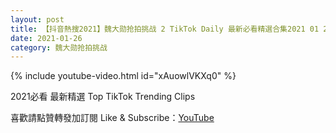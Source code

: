 ```yaml
---
layout: post
title: 【抖音熱搜2021】魏大勋抢拍挑战 2 TikTok Daily 最新必看精選合集2021 01 26
date: 2021-01-26
category: 魏大勋抢拍挑战
---
```


{% include youtube-video.html id="xAuowlVKXq0" %}

2021必看 最新精選 Top TikTok Trending Clips

喜歡請點贊轉發加訂閱 Like & Subscribe：[YouTube](https://www.youtube.com/channel/UCAoR7VcanIPd04uEq_GIylA/videos)

